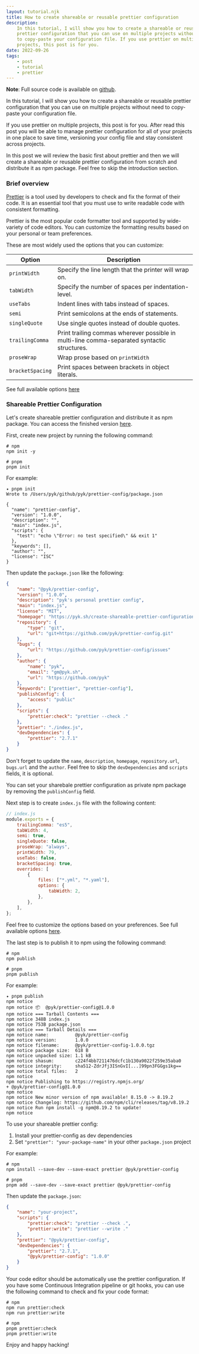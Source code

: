 ```yaml
---
layout: tutorial.njk
title: How to create shareable or reusable prettier configuration
description:
    In this tutorial, I will show you how to create a shareable or reusable
    prettier configuration that you can use on multiple projects without need
    to copy-paste your configuration file. If you use prettier on multiple
    projects, this post is for you.
date: 2022-09-26
tags:
    - post
    - tutorial
    - prettier
---
```


**Note**: Full source code is available on [github][3].

In this tutorial, I will show you how to create a shareable or reusable
prettier configuration that you can use on multiple projects without need to
copy-paste your configuration file.

If you use prettier on multiple projects, this post is for you. After read this
post you will be able to manage prettier configuration for all of your projects
in one place to save time, versioning your config file and stay consistent
across projects.

In this post we will review the basic first about prettier and then we will
create a shareable or reusable prettier configuration from scratch and
distribute it as npm package. Feel free to skip the introduction section.

### Brief overview

[Prettier][2] is a tool used by developers to check and fix the format of their
code. It is an essential tool that you must use to write readable code with
consistent formatting.

Prettier is the most popular code formatter tool and supported by wide-variety
of code editors. You can customize the formatting results based on your
personal or team preferences.

These are most widely used the options that you can customize:

| Option           | Description                                                                                 |
| ---------------- | ------------------------------------------------------------------------------------------- |
| `printWidth`     | Specify the line length that the printer will wrap on.                                      |
| `tabWidth`       | Specify the number of spaces per indentation-level.                                         |
| `useTabs`        | Indent lines with tabs instead of spaces.                                                   |
| `semi`           | Print semicolons at the ends of statements.                                                 |
| `singleQuote`    | Use single quotes instead of double quotes.                                                 |
| `trailingComma`  | Print trailing commas wherever possible in multi-line comma-separated syntactic structures. |
| `proseWrap`      | Wrap prose based on `printWidth`                                                            |
| `bracketSpacing` | Print spaces between brackets in object literals.                                           |

See full available options [here][4]

### Shareable Prettier Configuration

Let's create shareable prettier configuration and distribute it as npm package.
You can access the finished version [here][3].

First, create new project by running the following command:

```shell
# npm
npm init -y

# pnpm
pnpm init
```

For example:

```shell
✦ pnpm init
Wrote to /Users/pyk/github/pyk/prettier-config/package.json

{
  "name": "prettier-config",
  "version": "1.0.0",
  "description": "",
  "main": "index.js",
  "scripts": {
    "test": "echo \"Error: no test specified\" && exit 1"
  },
  "keywords": [],
  "author": "",
  "license": "ISC"
}
```

Then update the `package.json` like the following:

```json
{
    "name": "@pyk/prettier-config",
    "version": "1.0.0",
    "description": "pyk's personal prettier config",
    "main": "index.js",
    "license": "MIT",
    "homepage": "https://pyk.sh/create-shareable-prettier-configuration/",
    "repository": {
        "type": "git",
        "url": "git+https://github.com/pyk/prettier-config.git"
    },
    "bugs": {
        "url": "https://github.com/pyk/prettier-config/issues"
    },
    "author": {
        "name": "pyk",
        "email": "gm@pyk.sh",
        "url": "https://github.com/pyk"
    },
    "keywords": ["prettier", "prettier-config"],
    "publishConfig": {
        "access": "public"
    },
    "scripts": {
        "prettier:check": "prettier --check ."
    },
    "prettier": "./index.js",
    "devDependencies": {
        "prettier": "2.7.1"
    }
}
```

Don't forget to update the `name`, `description`, `homepage`, `repository.url`,
`bugs.url` and the `author`. Feel free to skip the `devDependencies` and
`scripts` fields, it is optional.

You can set your sharebale prettier configuration as private npm package by
removing the `publishConfig` field.

Next step is to create `index.js` file with the following content:

```js
// index.js
module.exports = {
    trailingComma: "es5",
    tabWidth: 4,
    semi: true,
    singleQuote: false,
    proseWrap: "always",
    printWidth: 79,
    useTabs: false,
    bracketSpacing: true,
    overrides: [
        {
            files: ["*.yml", "*.yaml"],
            options: {
                tabWidth: 2,
            },
        },
    ],
};
```

Feel free to customize the options based on your preferences. See full
available options [here][4].

The last step is to publish it to npm using the following command:

```shell
# npm
npm publish

# pnpm
pnpm publish
```

For example:

```shell
✦ pnpm publish
npm notice
npm notice 📦  @pyk/prettier-config@1.0.0
npm notice === Tarball Contents ===
npm notice 348B index.js
npm notice 753B package.json
npm notice === Tarball Details ===
npm notice name:          @pyk/prettier-config
npm notice version:       1.0.0
npm notice filename:      @pyk/prettier-config-1.0.0.tgz
npm notice package size:  618 B
npm notice unpacked size: 1.1 kB
npm notice shasum:        c224f4bb7211476dcfc1b130a9022f259e35aba0
npm notice integrity:     sha512-ZdrJfj3ISnGvI[...]99pn3FGGgs1kg==
npm notice total files:   2
npm notice
npm notice Publishing to https://registry.npmjs.org/
+ @pyk/prettier-config@1.0.0
npm notice
npm notice New minor version of npm available! 8.15.0 -> 8.19.2
npm notice Changelog: https://github.com/npm/cli/releases/tag/v8.19.2
npm notice Run npm install -g npm@8.19.2 to update!
npm notice
```

To use your shareable prettier config:

1. Install your prettier-config as dev dependencies
2. Set `"prettier": "your-package-name"` in your other `package.json` project

For example:

```shell
# npm
npm install --save-dev --save-exact prettier @pyk/prettier-config

# pnpm
pnpm add --save-dev --save-exact prettier @pyk/prettier-config
```

Then update the `package.json`:

```json
{
    "name": "your-project",
    "scripts": {
        "prettier:check": "prettier --check .",
        "prettier:write": "prettier --write ."
    },
    "prettier": "@pyk/prettier-config",
    "devDependencies": {
        "prettier": "2.7.1",
        "@pyk/prettier-config": "1.0.0"
    }
}
```

Your code editor should be automatically use the prettier configuration. If you
have some Continuous Integration pipeline or git hooks, you can use the
following command to check and fix your code format:

```shell
# npm
npm run prettier:check
npm run prettier:write

# npm
pnpm prettier:check
pnpm prettier:write
```

Enjoy and happy hacking!

[1]: /topics/how-to/
[2]: /what-is-prettier/
[3]: https://github.com/pyk/prettier-config
[4]: https://prettier.io/docs/en/options.html
[5]: https://pyk.sh/create-shareable-prettier-configuration/
